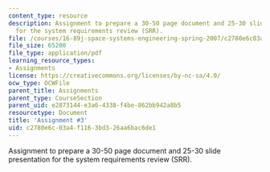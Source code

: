 ```yaml
---
content_type: resource
description: Assignment to prepare a 30-50 page document and 25-30 slide presentation
  for the system requirements review (SRR).
file: /courses/16-89j-space-systems-engineering-spring-2007/c2780e6c03a4f1163bd326aa6bac6de1_assignment_3.pdf
file_size: 65200
file_type: application/pdf
learning_resource_types:
- Assignments
license: https://creativecommons.org/licenses/by-nc-sa/4.0/
ocw_type: OCWFile
parent_title: Assignments
parent_type: CourseSection
parent_uid: e2873144-e3a6-4338-f4be-862bb942a8b5
resourcetype: Document
title: 'Assignment #3'
uid: c2780e6c-03a4-f116-3bd3-26aa6bac6de1
---
```

Assignment to prepare a 30-50 page document and 25-30 slide presentation for the system requirements review (SRR).